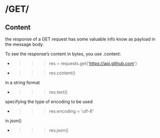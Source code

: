# /GET/

## Content

the response of a GET request has some valuable info know as payload in the message body.

To see the response’s content in bytes, you use .content:
- >>> res = requests.get('https://api.github.com')
- >>> res.content()

in a string format
- >>> res.text()

specifying the type of encoding to be used
- >>> res.encoding = 'utf-8'

in json()
- >>> res.json()
